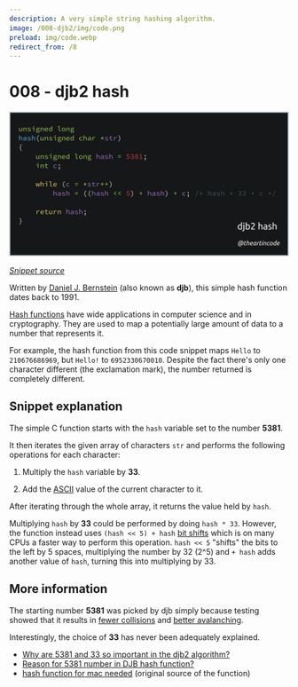 ```yaml
---
description: A very simple string hashing algorithm.
image: /008-djb2/img/code.png
preload: img/code.webp
redirect_from: /8
---
```


# 008 - djb2 hash

<picture>
  <source srcset="img/code.webp" type="image/webp">
  <source srcset="img/code.png" type="image/png">
  <img src="img/code.png" alt="Code snippet of the djb2 hash">
</picture>

[*Snippet source*](http://www.cse.yorku.ca/~oz/hash.html)

Written by [Daniel J. Bernstein](https://en.wikipedia.org/wiki/Daniel_J._Bernstein)
(also known as **djb**), this simple hash function dates back to 1991.

[Hash functions](https://en.wikipedia.org/wiki/Hash_function) have wide
applications in computer science and in cryptography. They are used to map a
potentially large amount of data to a number that represents it.

For example, the hash function from this code snippet maps `Hello` to
`210676686969`, but `Hello!` to `6952330670010`. Despite the fact there's only
one character different (the exclamation mark), the number returned is
completely different.

## Snippet explanation

The simple C function starts with the `hash` variable set to the number **5381**.

It then iterates the given array of characters `str` and performs the following
operations for each character:

1.  Multiply the `hash` variable by **33**.

2.  Add the [ASCII](https://en.wikipedia.org/wiki/ASCII) value of the current
    character to it.

After iterating through the whole array, it returns the value held by `hash`.

Multiplying `hash` by **33** could be performed by doing `hash * 33`. However,
the function instead uses `(hash << 5) + hash` [bit shifts](https://en.wikipedia.org/wiki/Bitwise_operation#Bit_shifts)
which is on many CPUs a faster way to perform this operation. `hash << 5`
"shifts" the bits to the left by 5 spaces, multiplying the number by 32 (2^5)
and `+ hash` adds another value of `hash`, turning this into multiplying by 33.

## More information

The starting number **5381** was picked by djb simply because testing showed that
it results in [fewer collisions](https://en.wikipedia.org/wiki/Collision_%28computer_science%29)
and [better avalanching](https://en.wikipedia.org/wiki/Avalanche_effect).

Interestingly, the choice of **33** has never been adequately explained.

*   [Why are 5381 and 33 so important in the djb2 algorithm?](https://stackoverflow.com/questions/1579721/why-are-5381-and-33-so-important-in-the-djb2-algorithm)
*   [Reason for 5381 number in DJB hash function?](https://stackoverflow.com/questions/10696223/reason-for-5381-number-in-djb-hash-function)
*   [hash function for mac needed](https://groups.google.com/forum/#!topic/comp.lang.c/lSKWXiuNOAk)
    (original source of the function)
